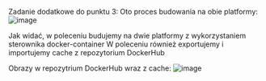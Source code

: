 Zadanie dodatkowe do punktu 3:
Oto proces budowania na obie platformy:
![image](https://github.com/Hiubertus/zad1/assets/138579706/f4d80ba7-72f3-4e40-a9d5-399fcf9d5a8c)

Jak widać, w poleceniu budujemy na dwie platformy z wykorzystaniem sterownika docker-container
W poleceniu również exportujemy i importujemy cache z repozytorium DockerHub

Obrazy w repozytrium DockerHub wraz z cache:
![image](https://github.com/Hiubertus/zad1/assets/138579706/55388015-d996-40c7-bdd9-85bac3574991)



